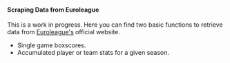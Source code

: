 #### Scraping Data from Euroleague

This is a work in progress. Here you can find two basic functions to retrieve data from [Euroleague's](https://www.euroleaguebasketball.net/en/euroleague/) official website.

* Single game boxscores.
* Accumulated player or team stats for a given season.
